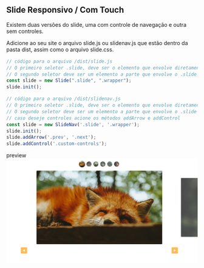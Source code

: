 ## Slide Responsivo / Com Touch

Existem duas versões do slide, uma com controle de navegação e outra sem controles.

Adicione ao seu site o arquivo slide.js ou slidenav.js que estão dentro da pasta dist, assim como o arquivo slide.css.

```js
// código para o arquivo /dist/slide.js
// O primeiro seletor .slide, deve ser o elemento que envolve diretamente os slides.
// O segundo seletor deve ser um elemento a parte que envolve o .slide
const slide = new Slide(".slide", ".wrapper");
slide.init();
```

```js
// código para o arquivo /dist/slidenav.js
// O primeiro seletor .slide, deve ser o elemento que envolve diretamente os slides.
// O segundo seletor deve ser um elemento a parte que envolve o .slide
// caso deseje controles acione os métodos addArrow e addControl
const slide = new SlideNav('.slide', '.wrapper');
slide.init();
slide.addArrow('.prev', '.next');
slide.addControl('.custom-controls');
```
preview
![slide-preview](img/preview.png)
